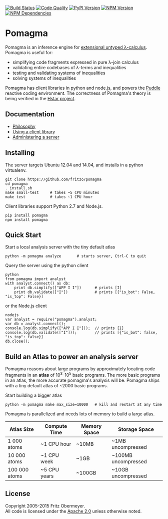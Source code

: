 [![Build Status](https://travis-ci.org/fritzo/pomagma.svg?branch=master)](https://travis-ci.org/fritzo/pomagma)
[![Code Quality](https://scrutinizer-ci.com/g/fritzo/pomagma/badges/quality-score.png?b=master)](https://scrutinizer-ci.com/g/fritzo/pomagma)
[![PyPI Version](https://badge.fury.io/py/pomagma.svg)](https://pypi.python.org/pypi/pomagma)
[![NPM Version](https://badge.fury.io/js/pomagma.svg)](https://badge.fury.io/js/pomagma)
[![NPM Dependencies](https://david-dm.org/fritzo/pomagma.svg)](https://www.npmjs.org/package/pomagma)

# Pomagma

Pomagma is an inference engine for
[extensional untyped &lambda;-calculus](/doc/philosophy.md).
Pomagma is useful for:

* simplifying code fragments expressed in pure &lambda;-join calculus
* validating entire codebases of &lambda;-terms and inequalities
* testing and validating systems of inequalities
* solving systems of inequalities

Pomagma has client libraries in python and node.js, and powers the
[Puddle](https://github.com/fritzo/puddle) reactive coding environment.
The correctness of Pomagma's theory is being verified in the
[Hstar project](https://github.com/fritzo/hstar).

## Documentation

* [Philosophy](/doc/philosophy.md)
* [Using a client library](/doc/client.md)
* [Administering a server](/doc/server.md)

## Installing

The server targets Ubuntu 12.04 and 14.04, and installs in a python virtualenv.

    git clone https://github.com/fritzo/pomagma
    cd pomagma
    . install.sh
    make small-test     # takes ~5 CPU minutes
    make test           # takes ~1 CPU hour

Client libraries support Python 2.7 and Node.js.

    pip install pomagma
    npm install pomagma

## Quick Start

Start a local analysis server with the tiny default atlas

    python -m pomagma analyze       # starts server, Ctrl-C to quit

Query the server using the python client

    python
    from pomagma import analyst
    with analyst.connect() as db:
        print db.simplify(["APP I I"])      # prints [I]
        print db.validate(["I"])            # prints [{"is_bot": False, "is_top": False}]

or the Node.js client

    nodejs
    var analyst = require("pomagma").analyst;
    var db = analyst.connect();
    console.log(db.simplify(["APP I I"]));  // prints [I]
    console.log(db.validate(["I"]));        // prints [{"is_bot": false, "is_top": false}]
    db.close();

## Build an Atlas to power an analysis server

Pomagma reasons about large programs by approximately locating code fragments
in an **atlas** of 10<sup>3</sup>-10<sup>5</sup> basic programs.
The more basic programs in an atlas,
the more accurate pomagma's analysis will be.
Pomagma ships with a tiny default atlas of ~2000 basic programs.

Start building a bigger atlas

    python -m pomagma make max_size=10000   # kill and restart at any time

Pomagma is parallelized and needs lots of memory to build a large atlas.

| Atlas Size    | Compute Time | Memory Space | Storage Space        |
|---------------|--------------|--------------|----------------------|
| 1 000 atoms   | ~1 CPU hour  | ~10MB        | ~1MB uncompressed    |
| 10 000 atoms  | ~1 CPU week  | ~1GB         | ~100MB uncompressed  |
| 100 000 atoms | ~5 CPU years | ~100GB       | ~10GB uncompressed   |

## License

Copyright 2005-2015 Fritz Obermeyer.<br/>
All code is licensed under the [Apache 2.0](/LICENSE) unless otherwise noted.
